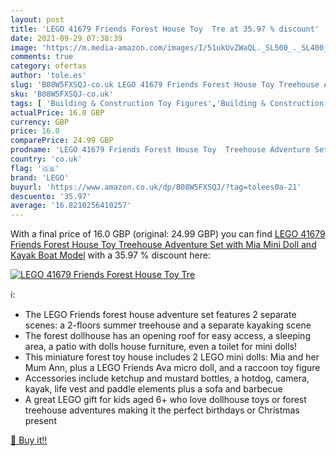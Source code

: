 ```yaml
---
layout: post
title: 'LEGO 41679 Friends Forest House Toy  Tre at 35.97 % discount'
date: 2021-09-29 07:38:39
image: 'https://m.media-amazon.com/images/I/51ukUvZWaQL._SL500_._SL400_.jpg'
comments: true
category: ofertas
author: 'tole.es'
slug: 'B08W5FXSQJ-co.uk LEGO 41679 Friends Forest House Toy Treehouse Adventure...'
sku: 'B08W5FXSQJ-co.uk'
tags: [ 'Building & Construction Toy Figures','Building & Construction Toys','Toys & Games','Toys Store','lego', ]
actualPrice: 16.0 GBP
currency: GBP
price: 16.0
comparePrice: 24.99 GBP
prodname: 'LEGO 41679 Friends Forest House Toy  Treehouse Adventure Set with Mia Mini Doll and Kayak Boat Model'
country: 'co.uk'
flag: '🇬🇧'
brand: 'LEGO'
buyurl: 'https://www.amazon.co.uk/dp/B08W5FXSQJ/?tag=tolees0a-21'
descuento: '35.97'
average: '16.8210256410257'
---
```


With a final price of 16.0 GBP (original: 24.99 GBP) you can find [LEGO 41679 Friends Forest House Toy  Treehouse Adventure Set with Mia Mini Doll and Kayak Boat Model](https://www.amazon.co.uk/dp/B08W5FXSQJ/?tag=tolees0a-21) with a  35.97 % discount here:

[![LEGO 41679 Friends Forest House Toy  Tre](https://m.media-amazon.com/images/I/51ukUvZWaQL._SL500_._SL400_.jpg)](https://www.amazon.co.uk/dp/B08W5FXSQJ/?tag=tolees0a-21)

ℹ️:

- The LEGO Friends forest house adventure set features 2 separate scenes: a 2-floors summer treehouse and a separate kayaking scene
- The forest dollhouse has an opening roof for easy access, a sleeping area, a patio with dolls house furniture, even a toilet for mini dolls!
- This miniature forest toy house includes 2 LEGO mini dolls: Mia and her Mum Ann, plus a LEGO Friends Ava micro doll, and a raccoon toy figure
- Accessories include ketchup and mustard bottles, a hotdog, camera, kayak, life vest and paddle elements plus a sofa and barbecue
- A great LEGO gift for kids aged 6+ who love dollhouse toys or forest treehouse adventures making it the perfect birthdays or Christmas present

[🛒 Buy it!!](https://www.amazon.co.uk/dp/B08W5FXSQJ/?tag=tolees0a-21)
